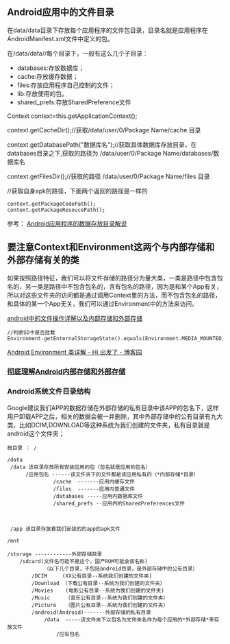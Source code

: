 ## Android应用中的文件目录

在data/data目录下存放每个应用程序的文件包目录，目录名就是应用程序在AndroidManifest.xml文件中定义的包。

在/data/data/<package name>/每个目录下，一般有这么几个子目录：

- databases:存放数据库；
- cache:存放缓存数据；
- files:存放应用程序自己控制的文件；
- lib:存放使用的包。
- shared_prefs:存放SharedPreference文件


Context context=this.getApplicationContext();

context.getCacheDir();//获取/data/user/0/Package Name/cache 目录

context.getDatabasePath("数据库名");//获取具体数据库存放目录，在databases目录之下,获取的路径为 /data/user/0/Package Name/databases/数据库名 

context.getFilesDir();//获取的路径 /data/user/0/Package Name/files 目录


//获取自身apk的路径，下面两个返回的路径是一样的

	context.getPackageCodePath();
	context.getPackageResoucePath();

参考： [Android应用程序的数据存放目录解说](http://blog.csdn.net/yihui823/article/details/6722456)


## 要注意Context和Environment这两个与内部存储和外部存储有关的类
如果按照路径特征，我们可以将文件存储的路径分为量大类，一类是路径中包含包名的，另一类是路径中不包含包名的，含有包名的路径，因为是和某个App有关，所以对这些文件夹的访问都是通过调用Context里的方法，而不包含包名的路径，和具体的某一个App无关，我们可以通过Environment中的方法来访问。

[android中的文件操作详解以及内部存储和外部存储](http://www.jcodecraeer.com/a/anzhuokaifa/androidkaifa/2013/0923/1557.html)

	//判断SD卡是否挂载
	Environment.getEnternalStorageState().equals(Environment.MEDIA_MOUNTED);
[Android Environment 类详解 \- Hi,出发了 \- 博客园](http://www.cnblogs.com/roger-yu/p/5592458.html)

### [彻底理解Android内部存储和外部存储](http://blog.csdn.net/u012702547/article/details/50269639)


### Android系统文件目录结构

Google建议我们APP的数据存储在外部存储的私有目录中该APP的包名下，这样用户卸载APP之后，相关的数据会被一并删除，其中外部存储中的公有目录有九大类，比如DCIM,DOWNLOAD等这种系统为我们创建的文件夹，私有目录就是android这个文件夹；

	根目录 ： /

	/data
     /data 该目录存放所有安装应用的包（包名就是应用的包名）
          /应用包名 ------该文件夹下的文件都是该应用私有的（*内部存储*目录）
                   /cache  -------应用内缓存文件
		   		   /files  -------应用内普通文件
		           /databases -----应用内数据库文件
		           /shared_prefs --应用内的SharedPreferences文件



     /app 该目录存放着我们安装的的app的apk文件

	/mnt

	/storage ------------外部存储目录
		/sdcard(文件名可能不是这个，国产ROM可能会该名称)
				（以下几个目录，不包括android目录，是外部存储中的公有目录）
        	/DCIM     (XX公有目录--系统我们创建的文件夹)
        	/Download （下载公有目录--系统为我们创建的文件夹）
        	/Movies    (电影公有目录--系统为我们创建的文件夹)
        	/Music     （音乐公有目录--系统为我们创建的文件夹）
        	/Picture   （图片公有目录--系统为我们创建的文件夹）
			/android(Android)-------外部存储的私有目录
				/data  -----该文件夹下以包名为文件夹名作为每个应用的*外部存储*来存放文件
					/应有包名
